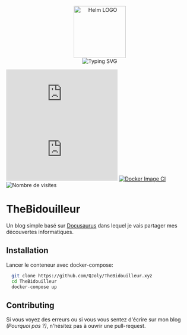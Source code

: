 <p align="center">
    <img src="https://avatars.githubusercontent.com/u/82603435?v=4" width="140px" alt="Helm LOGO"/>
    <br>
    <img src="https://readme-typing-svg.herokuapp.com?font=Fira+Code&pause=1000&center=true&vCenter=true&width=435&lines=TheBidouilleur.xyz;Ma+vie+et+mes+bidouilles;(H%C3%A9berg%C3%A9+dans+un+k3s);Presque+aucune+faute(faux)" alt="Typing SVG" />
</p>

![](https://img.shields.io/docker/pulls/qjoly/thebidouilleur.xyz?style=flat-square)
![](https://img.shields.io/docker/stars/qjoly/thebidouilleur.xyz?style=flat-square)
[![Docker Image CI](https://github.com/QJoly/TheBidouilleur.xyz/actions/workflows/docker-image.yml/badge.svg?branch=main)](https://github.com/QJoly/TheBidouilleur.xyz/actions/workflows/docker-image.yml)
![Nombre de visites](https://visitor-badge.deta.dev/badge?page_id=qjoly.thebidouilleur)

# TheBidouilleur

Un blog simple basé sur [Docusaurus](https://docusaurus.io/) dans lequel je vais partager mes découvertes informatiques.


## Installation

 Lancer le conteneur avec docker-compose:

```bash
  git clone https://github.com/QJoly/TheBidouilleur.xyz
  cd TheBidouilleur
  docker-compose up 
```
    
## Contributing

Si vous voyez des erreurs ou si vous vous sentez d'écrire sur mon blog *(Pourquoi pas ?)*, n'hésitez pas à ouvrir une pull-request. 
